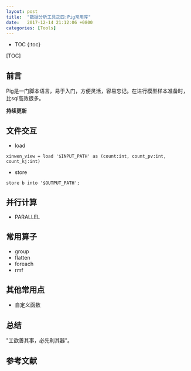```yaml
---
layout: post
title:  "数据分析工具之四:Pig常用库"
date:   2017-12-14 21:12:06 +0800
categories: [Tools]
---
```


* TOC
{:toc}

[TOC]
## 前言
Pig是一门脚本语言，易于入门，方便灵活，容易忘记。在进行模型样本准备时，比sql高效很多。

**持续更新**

## 文件交互
- load
```shell
xinwen_view = load '$INPUT_PATH' as (count:int, count_pv:int, count_kj:int)
```

- store
```shell
store b into '$OUTPUT_PATH';
```

## 并行计算
- PARALLEL

## 常用算子
- group
- flatten
- foreach
- rmf



## 其他常用点
- 自定义函数


## 总结
"工欲善其事，必先利其器"。

## 参考文献
```shell
```
